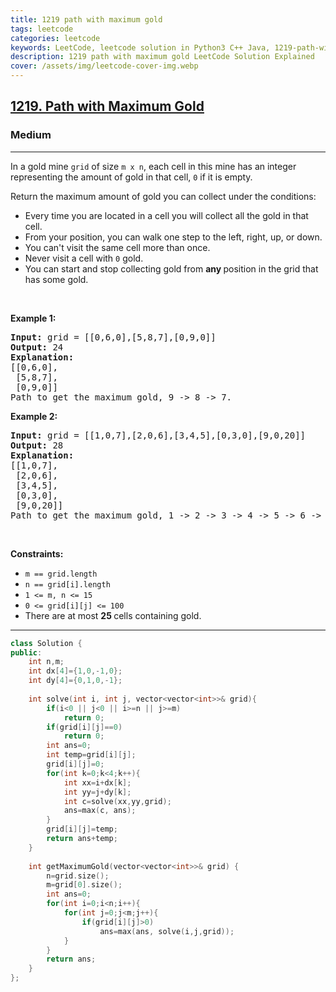 ```yaml
---
title: 1219 path with maximum gold
tags: leetcode
categories: leetcode
keywords: LeetCode, leetcode solution in Python3 C++ Java, 1219-path-with-maximum-gold solution
description: 1219 path with maximum gold LeetCode Solution Explained
cover: /assets/img/leetcode-cover-img.webp
---
```





<h2><a href="https://leetcode.com/problems/path-with-maximum-gold/">1219. Path with Maximum Gold</a></h2><h3>Medium</h3><hr><div><p>In a gold mine <code>grid</code> of size <code>m x n</code>, each cell in this mine has an integer representing the amount of gold in that cell, <code>0</code> if it is empty.</p>

<p>Return the maximum amount of gold you can collect under the conditions:</p>

<ul>
	<li>Every time you are located in a cell you will collect all the gold in that cell.</li>
	<li>From your position, you can walk one step to the left, right, up, or down.</li>
	<li>You can't visit the same cell more than once.</li>
	<li>Never visit a cell with <code>0</code> gold.</li>
	<li>You can start and stop collecting gold from <strong>any </strong>position in the grid that has some gold.</li>
</ul>

<p>&nbsp;</p>
<p><strong>Example 1:</strong></p>

<pre><strong>Input:</strong> grid = [[0,6,0],[5,8,7],[0,9,0]]
<strong>Output:</strong> 24
<strong>Explanation:</strong>
[[0,6,0],
 [5,8,7],
 [0,9,0]]
Path to get the maximum gold, 9 -&gt; 8 -&gt; 7.
</pre>

<p><strong>Example 2:</strong></p>

<pre><strong>Input:</strong> grid = [[1,0,7],[2,0,6],[3,4,5],[0,3,0],[9,0,20]]
<strong>Output:</strong> 28
<strong>Explanation:</strong>
[[1,0,7],
 [2,0,6],
 [3,4,5],
 [0,3,0],
 [9,0,20]]
Path to get the maximum gold, 1 -&gt; 2 -&gt; 3 -&gt; 4 -&gt; 5 -&gt; 6 -&gt; 7.
</pre>

<p>&nbsp;</p>
<p><strong>Constraints:</strong></p>

<ul>
	<li><code>m == grid.length</code></li>
	<li><code>n == grid[i].length</code></li>
	<li><code>1 &lt;= m, n &lt;= 15</code></li>
	<li><code>0 &lt;= grid[i][j] &lt;= 100</code></li>
	<li>There are at most <strong>25 </strong>cells containing gold.</li>
</ul>
</div>

---




```cpp
class Solution {
public:
    int n,m;
    int dx[4]={1,0,-1,0};
    int dy[4]={0,1,0,-1};
    
    int solve(int i, int j, vector<vector<int>>& grid){
        if(i<0 || j<0 || i>=n || j>=m)
            return 0;
        if(grid[i][j]==0)
            return 0;
        int ans=0;
        int temp=grid[i][j];
        grid[i][j]=0;
        for(int k=0;k<4;k++){
            int xx=i+dx[k];
            int yy=j+dy[k];
            int c=solve(xx,yy,grid);
            ans=max(c, ans);
        }
        grid[i][j]=temp;
        return ans+temp;
    }
    
    int getMaximumGold(vector<vector<int>>& grid) {
        n=grid.size();
        m=grid[0].size();
        int ans=0;
        for(int i=0;i<n;i++){
            for(int j=0;j<m;j++){
                if(grid[i][j]>0)
                    ans=max(ans, solve(i,j,grid));
            }
        }
        return ans;
    }
};
```
